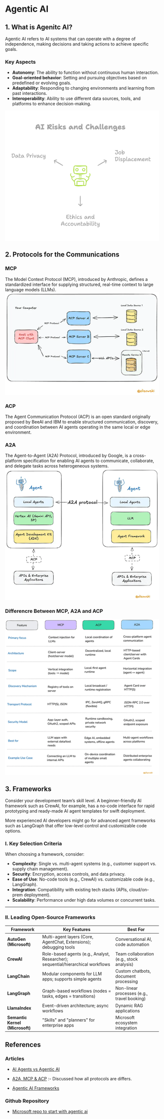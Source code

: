 # Agentic AI

## 1. What is Agenitc AI?

Agentic AI refers to AI systems that can operate with a degree of independence, making decisions and taking actions to achieve specific goals.

### Key Aspects

- **Autonomy**: The ability to function without continuous human interaction.
- **Goal-oriented behavior**: Setting and pursuing objectives based on predefined or evolving goals.
- **Adaptability**: Responding to changing environments and learning from past interactions.
- **Interoperability**: Ability to use different data sources, tools, and platforms to enhance decision-making.

![alt text](images/image.png)

## 2. Protocols for the Communications

### MCP

The Model Context Protocol (MCP), introduced by Anthropic, defines a standardized interface for supplying structured, real-time context to large language models (LLMs).
![alt text](images/image-2.png)

### ACP

The Agent Communication Protocol (ACP) is an open standard originally proposed by BeeAI and IBM to enable structured communication, discovery, and coordination between AI agents operating in the same local or edge environment.

### A2A

The Agent-to-Agent (A2A) Protocol, introduced by Google, is a cross-platform specification for enabling AI agents to communicate, collaborate, and delegate tasks across heterogeneous systems.
![alt text](images/image-3.png)

### Differencre Between MCP, A2A and ACP

![alt text](images/image-1.png)

## 3. Frameworks

Consider your development team’s skill level. A beginner-friendly AI framework such as CrewAI, for example, has a no-code interface for rapid prototyping and ready-made AI agent templates for swift deployment.

More experienced AI developers might go for advanced agent frameworks such as LangGraph that offer low-level control and customizable code options.

### I. Key Selection Criteria

When choosing a framework, consider:

- **Complexity**: Single vs. multi-agent systems (e.g., customer support vs. supply chain management).
- **Security**: Encryption, access controls, and data privacy.
- **Ease of Use**: No-code tools (e.g., CrewAI) vs. customizable code (e.g., LangGraph).
- **Integration**: Compatibility with existing tech stacks (APIs, cloud/on-prem deployment).
- **Scalability**: Performance under high data volumes or concurrent tasks.

---

### II. Leading Open-Source Frameworks

| Framework              | Key Features                                                     | Best For                                     |
|------------------------|------------------------------------------------------------------|----------------------------------------------|
| **AutoGen (Microsoft)**| Multi-agent layers (Core, AgentChat, Extensions); debugging tools| Conversational AI, code automation           |
| **CrewAI**             | Role-based agents (e.g., Analyst, Researcher); sequential/hierarchical workflows | Team collaboration (e.g., stock analysis) |
| **LangChain**          | Modular components for LLM apps; supports simple agents          | Custom chatbots, document processing         |
| **LangGraph**          | Graph-based workflows (nodes = tasks, edges = transitions)       | Non-linear processes (e.g., travel booking)  |
| **LlamaIndex**         | Event-driven architecture; async workflows                       | Dynamic RAG applications                     |
| **Semantic Kernel (Microsoft)** | "Skills" and "planners" for enterprise apps             | Microsoft ecosystem integration              |

## References

### Articles

- [AI Agents vs Agentic AI](https://medium.com/@elisowski/ai-agents-vs-agentic-ai-whats-the-difference-and-why-does-it-matter-03159ee8c2b4)
- [A2A, MCP & ACP](https://medium.com/@elisowski/what-every-ai-engineer-should-know-about-a2a-mcp-acp-8335a210a742) :- Discussed how all protocols are differs.

- [Agentic AI Frameworks](https://www.ibm.com/think/insights/top-ai-agent-frameworks)

### Github Repository

- [Microsoft repo to start with agentic ai](https://github.com/microsoft/ai-agents-for-beginners?tab=readme-ov-file)